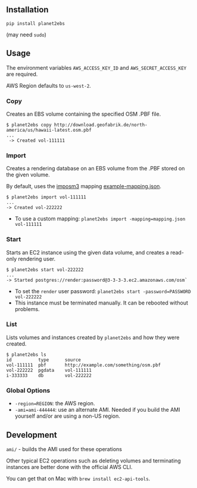 ## Installation

`pip install planet2ebs` 

(may need `sudo`)

## Usage

The environment variables `AWS_ACCESS_KEY_ID` and `AWS_SECRET_ACCESS_KEY` are required.

AWS Region defaults to `us-west-2`.

### Copy
Creates an EBS volume containing the specified OSM .PBF file.

    $ planet2ebs copy http://download.geofabrik.de/north-america/us/hawaii-latest.osm.pbf
	...
     -> Created vol-111111
### Import
Creates a rendering database on an EBS volume from the .PBF stored on the given volume.

By default, uses the [imposm3]() mapping [example-mapping.json]().

    $ planet2ebs import vol-111111
    ...
    -> Created vol-222222

* To use a custom mapping: `planet2ebs import -mapping=mapping.json vol-111111`


### Start
Starts an EC2 instance using the given data volume, and creates a read-only rendering user.

    $ planet2ebs start vol-222222
    ...
	-> Started postgres://render:password@3-3-3-3.ec2.amazonaws.com/osm`

* To set the `render` user password: `planet2ebs start -password=PASSWORD vol-222222`
* This instance must be terminated manually. It can be rebooted without problems.

### List
Lists volumes and instances created by `planet2ebs` and how they were created.

	$ planet2ebs ls
	id			type	  source
    vol-111111  pbf       http://example.com/something/osm.pbf
    vol-222222  pgdata    vol-111111
    i-333333    db        vol-222222

### Global Options
  
* `-region=REGION`: the AWS region.
* `-ami=ami-444444`: use an alternate AMI. Needed if you build the AMI yourself and/or are using a non-US region.
 
## Development

`ami/` - builds the AMI used for these operations

Other typical EC2 operations such as deleting volumes and terminating instances are better done with the official AWS CLI.

You can get that on Mac with `brew install ec2-api-tools`.
